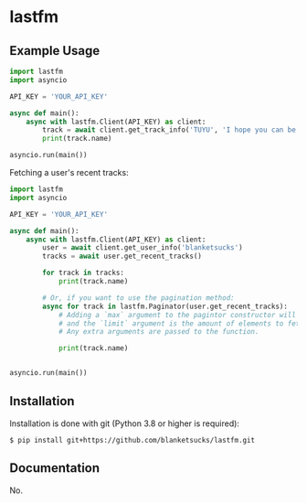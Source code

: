 # lastfm

## Example Usage

```py
import lastfm
import asyncio

API_KEY = 'YOUR_API_KEY'

async def main():
    async with lastfm.Client(API_KEY) as client:
        track = await client.get_track_info('TUYU', 'I hope you can be an adult someday')
        print(track.name)

asyncio.run(main())
```

Fetching a user's recent tracks:

```py
import lastfm
import asyncio

API_KEY = 'YOUR_API_KEY'

async def main():
    async with lastfm.Client(API_KEY) as client:
        user = await client.get_user_info('blanketsucks')
        tracks = await user.get_recent_tracks()

        for track in tracks:
            print(track.name)

        # Or, if you want to use the pagination method:
        async for track in lastfm.Paginator(user.get_recent_tracks):
            # Adding a `max` argument to the pagintor constructor will limit the number of elements returned
            # and the `limit` argument is the amount of elements to fetch per request.
            # Any extra arguments are passed to the function.

            print(track.name)


asyncio.run(main())
```

## Installation

Installation is done with git (Python 3.8 or higher is required):

```console
$ pip install git+https://github.com/blanketsucks/lastfm.git
```

## Documentation

No.
